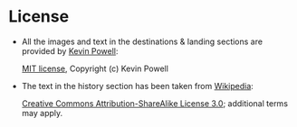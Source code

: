 # License

* All the images and text in the destinations & landing sections are provided by [Kevin Powell](https://github.com/kevin-powell/space-tourism):

  [MIT license](https://opensource.org/license/mit/), Copyright (c) Kevin Powell

* The text in the history section has been taken from [Wikipedia](https://en.wikipedia.org/wiki/Space_exploration):

  [Creative Commons Attribution-ShareAlike License 3.0](https://en.wikipedia.org/wiki/Wikipedia:Text_of_the_Creative_Commons_Attribution-ShareAlike_3.0_Unported_License); additional terms may apply.
